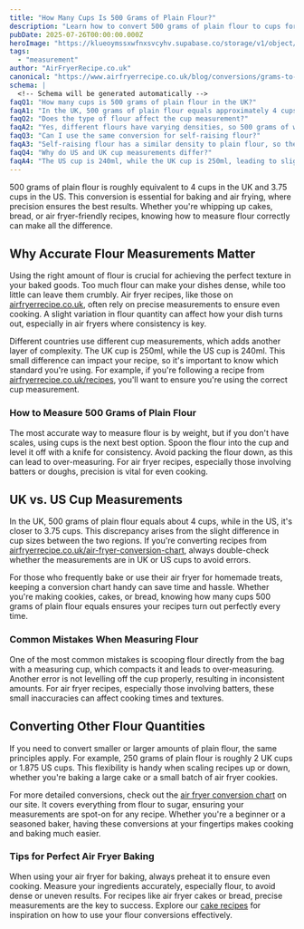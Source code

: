 ```yaml
---
title: "How Many Cups Is 500 Grams of Plain Flour?"
description: "Learn how to convert 500 grams of plain flour to cups for perfect baking every time. Includes UK and US measurements for accuracy."
pubDate: 2025-07-26T00:00:00.000Z
heroImage: "https://klueoymssxwfnxsvcyhv.supabase.co/storage/v1/object/public/Shmucket/how-many-cups-is-500-grams-of-plain-flour.webp"
tags:
  - "measurement"
author: "AirFryerRecipe.co.uk"
canonical: "https://www.airfryerrecipe.co.uk/blog/conversions/grams-to-cups/how-many-cups-is-500-grams-of-plain-flour"
schema: |
  <!-- Schema will be generated automatically -->
faqQ1: "How many cups is 500 grams of plain flour in the UK?"
faqA1: "In the UK, 500 grams of plain flour equals approximately 4 cups. This is based on the UK cup measurement of 250ml. Always spoon and level the flour for accuracy, especially when baking or using an air fryer."
faqQ2: "Does the type of flour affect the cup measurement?"
faqA2: "Yes, different flours have varying densities, so 500 grams of wholemeal flour, for example, may take up slightly more or less volume than plain flour. However, for plain flour, the standard conversion applies. Always check specific recipes for guidance."
faqQ3: "Can I use the same conversion for self-raising flour?"
faqA3: "Self-raising flour has a similar density to plain flour, so the conversion is roughly the same. However, because it contains raising agents, it's best to weigh it for precision, especially in air fryer recipes where texture matters."
faqQ4: "Why do US and UK cup measurements differ?"
faqA4: "The US cup is 240ml, while the UK cup is 250ml, leading to slight variations in conversions. Always check which standard your recipe uses, especially if it's from a site like <a href=https://www.airfryerrecipe.co.uk/>airfryerrecipe.co.uk</a>, which may follow UK measurements."
---
```

<p>500 grams of plain flour is roughly equivalent to 4 cups in the UK and 3.75 cups in the US. This conversion is essential for baking and air frying, where precision ensures the best results. Whether you're whipping up cakes, bread, or air fryer-friendly recipes, knowing how to measure flour correctly can make all the difference.</p>  

<h2>Why Accurate Flour Measurements Matter</h2>  
<p>Using the right amount of flour is crucial for achieving the perfect texture in your baked goods. Too much flour can make your dishes dense, while too little can leave them crumbly. Air fryer recipes, like those on <a href=https://www.airfryerrecipe.co.uk/>airfryerrecipe.co.uk</a>, often rely on precise measurements to ensure even cooking. A slight variation in flour quantity can affect how your dish turns out, especially in air fryers where consistency is key.</p>  

<p>Different countries use different cup measurements, which adds another layer of complexity. The UK cup is 250ml, while the US cup is 240ml. This small difference can impact your recipe, so it's important to know which standard you're using. For example, if you're following a recipe from <a href=https://www.airfryerrecipe.co.uk/recipes>airfryerrecipe.co.uk/recipes</a>, you'll want to ensure you're using the correct cup measurement.</p>  

<h3>How to Measure 500 Grams of Plain Flour</h3>  
<p>The most accurate way to measure flour is by weight, but if you don't have scales, using cups is the next best option. Spoon the flour into the cup and level it off with a knife for consistency. Avoid packing the flour down, as this can lead to over-measuring. For air fryer recipes, especially those involving batters or doughs, precision is vital for even cooking.</p>  

<h2>UK vs. US Cup Measurements</h2>  
<p>In the UK, 500 grams of plain flour equals about 4 cups, while in the US, it's closer to 3.75 cups. This discrepancy arises from the slight difference in cup sizes between the two regions. If you're converting recipes from <a href=https://www.airfryerrecipe.co.uk/air-fryer-conversion-chart>airfryerrecipe.co.uk/air-fryer-conversion-chart</a>, always double-check whether the measurements are in UK or US cups to avoid errors.</p>  

<p>For those who frequently bake or use their air fryer for homemade treats, keeping a conversion chart handy can save time and hassle. Whether you're making cookies, cakes, or bread, knowing how many cups 500 grams of plain flour equals ensures your recipes turn out perfectly every time.</p>  

<h3>Common Mistakes When Measuring Flour</h3>  
<p>One of the most common mistakes is scooping flour directly from the bag with a measuring cup, which compacts it and leads to over-measuring. Another error is not levelling off the cup properly, resulting in inconsistent amounts. For air fryer recipes, especially those involving batters, these small inaccuracies can affect cooking times and textures.</p>  

<h2>Converting Other Flour Quantities</h2>  
<p>If you need to convert smaller or larger amounts of plain flour, the same principles apply. For example, 250 grams of plain flour is roughly 2 UK cups or 1.875 US cups. This flexibility is handy when scaling recipes up or down, whether you're baking a large cake or a small batch of air fryer cookies.</p>  

<p>For more detailed conversions, check out the <a href=https://www.airfryerrecipe.co.uk/air-fryer-conversion-chart>air fryer conversion chart</a> on our site. It covers everything from flour to sugar, ensuring your measurements are spot-on for any recipe. Whether you're a beginner or a seasoned baker, having these conversions at your fingertips makes cooking and baking much easier.</p>  

<h3>Tips for Perfect Air Fryer Baking</h3>  
<p>When using your air fryer for baking, always preheat it to ensure even cooking. Measure your ingredients accurately, especially flour, to avoid dense or uneven results. For recipes like air fryer cakes or bread, precise measurements are the key to success. Explore our <a href=https://www.airfryerrecipe.co.uk/recipe-category/cakes>cake recipes</a> for inspiration on how to use your flour conversions effectively.</p>
